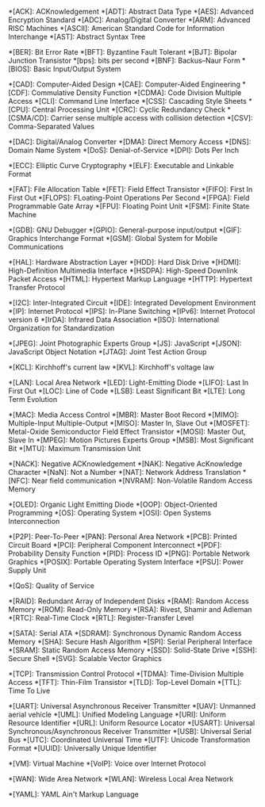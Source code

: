 *[ACK]: ACKnowledgement
*[ADT]: Abstract Data Type
*[AES]: Advanced Encryption Standard
*[ADC]: Analog/Digital Converter
*[ARM]: Advanced RISC Machines
*[ASCII]: American Standard Code for Information Interchange
*[AST]: Abstract Syntax Tree

*[BER]: Bit Error Rate
*[BFT]: Byzantine Fault Tolerant
*[BJT]: Bipolar Junction Transistor
*[bps]: bits per second
*[BNF]: Backus–Naur Form
*[BIOS]: Basic Input/Output System

*[CAD]: Computer-Aided Design
*[CAE]: Computer-Aided Engineering
*[CDF]: Commulative Density Function
*[CDMA]: Code Division Multiple Access
*[CLI]: Command Line Interface
*[CSS]: Cascading Style Sheets
*[CPU]: Central Processing Unit
*[CRC]: Cyclic Redundancy Check
*[CSMA/CD]: Carrier sense multiple access with collision detection
*[CSV]: Comma-Separated Values

*[DAC]: Digital/Analog Converter
*[DMA]: Direct Memory Access
*[DNS]: Domain Name System
*[DoS]: Denial-of-Service
*[DPI]: Dots Per Inch

*[ECC]: Elliptic Curve Cryptography
*[ELF]: Executable and Linkable Format

*[FAT]: File Allocation Table
*[FET]: Field Effect Transistor
*[FIFO]: First In First Out
*[FLOPS]: FLoating-Point Operations Per Second
*[FPGA]: Field Programmable Gate Array
*[FPU]: Floating Point Unit
*[FSM]: Finite State Machine

*[GDB]: GNU Debugger
*[GPIO]: General-purpose input/output
*[GIF]: Graphics Interchange Format
*[GSM]: Global System for Mobile Communications

*[HAL]: Hardware Abstraction Layer
*[HDD]: Hard Disk Drive
*[HDMI]: High-Definition Multimedia Interface
*[HSDPA]: High-Speed Downlink Packet Access
*[HTML]: Hypertext Markup Language
*[HTTP]: Hypertext Transfer Protocol

*[I2C]: Inter-Integrated Circuit
*[IDE]: Integrated Development Environment
*[IP]: Internet Protocol
*[IPS]: In-Plane Switching
*[IPv6]: Internet Protocol version 6
*[IrDA]: Infrared Data Association
*[ISO]: International Organization for Standardization

*[JPEG]: Joint Photographic Experts Group
*[JS]: JavaScript
*[JSON]: JavaScript Object Notation
*[JTAG]: Joint Test Action Group

*[KCL]: Kirchhoff's current law
*[KVL]: Kirchhoff's voltage law

*[LAN]: Local Area Network
*[LED]: Light-Emitting Diode
*[LIFO]: Last In First Out
*[LOC]: Line of Code
*[LSB]: Least Significant Bit
*[LTE]: Long Term Evolution

*[MAC]: Media Access Control
*[MBR]: Master Boot Record
*[MIMO]: Multiple-Input Multiple-Output
*[MISO]: Master In, Slave Out
*[MOSFET]: Metal-Oxide Semiconductor Field Effect Transistor
*[MOSI]: Master Out, Slave In
*[MPEG]: Motion Pictures Experts Group
*[MSB]: Most Significant Bit
*[MTU]: Maximum Transmission Unit

*[NACK]: Negative ACKnowledgement
*[NAK]: Negative AcKnowledge Character
*[NaN]: Not a Number
*[NAT]: Network Address Translation
*[NFC]: Near field communication
*[NVRAM]: Non-Volatile Random Access Memory

*[OLED]: Organic Light Emitting Diode
*[OOP]: Object-Oriented Programming
*[OS]: Operating System
*[OSI]: Open Systems Interconnection

*[P2P]: Peer-To-Peer
*[PAN]: Personal Area Network
*[PCB]: Printed Circuit Board
*[PCI]: Peripheral Component Interconnect
*[PDF]: Probability Density Function
*[PID]: Process ID
*[PNG]: Portable Network Graphics
*[POSIX]: Portable Operating System Interface
*[PSU]: Power Supply Unit

*[QoS]: Quality of Service

*[RAID]: Redundant Array of Independent Disks
*[RAM]: Random Access Memory
*[ROM]: Read-Only Memory
*[RSA]: Rivest, Shamir and Adleman
*[RTC]: Real-Time Clock
*[RTL]: Register-Transfer Level

*[SATA]: Serial ATA
*[SDRAM]: Synchronous Dynamic Random Access Memory
*[SHA]: Secure Hash Algorithm
*[SPI]: Serial Peripheral Interface
*[SRAM]: Static Random Access Memory
*[SSD]: Solid-State Drive
*[SSH]: Secure Shell
*[SVG]: Scalable Vector Graphics

*[TCP]: Transmission Control Protocol
*[TDMA]: Time-Division Multiple Access
*[TFT]: Thin-Film Transistor
*[TLD]: Top-Level Domain
*[TTL]: Time To Live

*[UART]: Universal Asynchronous Receiver Transmitter
*[UAV]: Unmanned aerial vehicle
*[UML]: Unified Modeling Language
*[URI]: Uniform Resource Identifier
*[URL]: Uniform Resource Locator
*[USART]: Universal Synchronous/Asynchronous Receiver Transmitter
*[USB]: Universal Serial Bus
*[UTC]: Coordinated Universal Time
*[UTF]: Unicode Transformation Format
*[UUID]: Universally Unique Identifier

*[VM]: Virtual Machine
*[VoIP]: Voice over Internet Protocol

*[WAN]: Wide Area Network
*[WLAN]: Wireless Local Area Network

*[YAML]: YAML Ain't Markup Language


